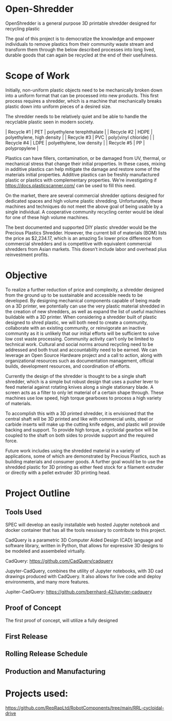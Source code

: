 # Open-Shredder
OpenShredder is a general purpose 3D printable shredder designed for recycling plastic


The goal of this project is to democratize the knowledge and empower individuals to remove plastics from their community waste stream and transform them through the below described processes into long lived, durable goods that can again be recycled at the end of their usefulness. 

# Scope of Work

Initially, non-uniform plastic objects need to be mechanically broken down into a uniform format that can be processed into new products. This first process requires a shredder, which is a machine that mechanically breaks plastic down into uniform pieces of a desired size.

The shredder needs to be relatively quiet and be able to handle the recyclable plastic seen in modern society. 

| Recycle #1 | PET | polyethylene terephthalate |
| Recycle #2 | HDPE | polyethylene, high density |
| Recycle #3 | PVC | poly(vinyl chloride) |
| Recycle #4 | LDPE | polyethylene, low density |
| Recycle #5 | PP | polypropylene |


Plastics can have fillers, contamination, or be damaged from UV, thermal, or mechanical stress that change their initial properties. In these cases, mixing in additive plastics can help mitigate the damage and restore some of the materials initial properties. Additive plastics can be freshly manufactured plastic or plastics with complementary properties. We're investigating if https://docs.plasticscanner.com/ can be used to fill this need.

On the market, there are several commercial shredder options designed for dedicated spaces and high volume plastic shredding. Unfortunately, these machines and techniques do not meet the above goal of being usable by a single individual. A cooperative community recycling center would be ideal for one of these high volume machines.

The best documented and supported DIY plastic shredder would be the Precious Plastics Shredder. However, the current bill of materials (BOM) lists the price as $2,234.17, which is an amazing 5x lower price difference from commercial shredders and is competitive with equivalent commercial shredders from Asian markets. This doesn’t include labor and overhead plus reinvestment profits. 

# Objective

To realize a further reduction of price and complexity, a shredder designed from the ground up to be sustainable and accessible needs to be developed. By designing mechanical components capable of being made on a 3D printer, we potentially can use the very plastic material shredded in the creation of new shredders, as well as expand the list of useful machines buildable with a 3D printer. When considering a shredder built of plastic designed to shred plastic, we will both need to create a community, collaborate with an existing community, or reinvigorate an inactive community as it is unlikely that our initial efforts will be sufficient to solve low cost waste processing. Community activity can’t only be limited to technical work. Cultural and social norms around recycling need to be addressed and both trust and accountability need to be earned. We can leverage an Open Source Hardware project and a call to action, along with organizational resources such as documentation management, official builds, development resources, and coordination of efforts. 

Currently the design of the shredder is thought to be a single shaft shredder, which is a simple but robust design that uses a pusher lever to feed material against rotating knives along a single stationary blade. A screen acts as a filter to only let material of a certain shape through. These machines use low speed, high torque gearboxes to process a high variety of materials. 

To accomplish this with a 3D printed shredder, it is envisioned that the central shaft will be 3D printed and like with commercial units, steel or carbide inserts will make up the cutting knife edges, and plastic will provide backing and support. To provide high torque, a cycloidal gearbox will be coupled to the shaft on both sides to provide support and the required force. 

Future work includes using the shredded material in a variety of applications, some of which are demonstrated by Precious Plastics, such as building materials and consumer goods. A further goal would be to use the shredded plastic for 3D printing as either feed stock for a filament extruder or directly with a pellet extruder 3D printing head. 

# Project Outline

## Tools Used
SPEC will develop an easily installable web hosted Jupyter notebook and docker container that has all the tools nessisary to contribute to this project. 

CadQuery is a parametric 3D Computer Aided Design (CAD) language and software library, written in Python, that allows for expressive 3D designs to be modeled and assembeled virtually. 

CadQuery: https://github.com/CadQuery/cadquery

Jupyter-CadQuery, combines the utility of Jupyter notebooks, with 3D cad drawings produced with CadQuery. It also allows for live code and deploy environments, and many more features. 

Jupiter-CadQuery: https://github.com/bernhard-42/jupyter-cadquery

## Proof of Concept

  The first proof of concept, will utilize a fully designed 

## First Release

## Rolling Release Schedule

## Production and Manufacturing

# Projects used:
https://github.com/RepRapLtd/RobotComponents/tree/main/RRL-cycloidal-drive

